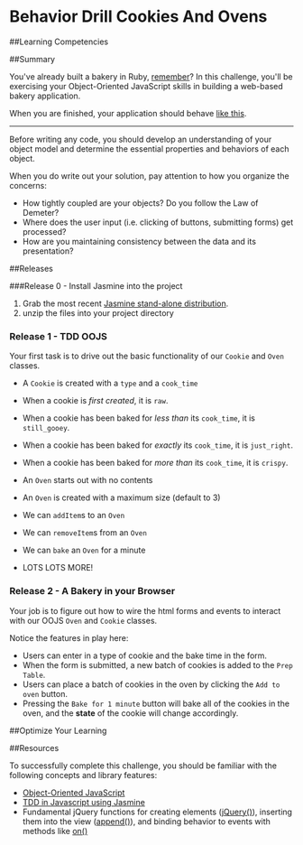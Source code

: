 # Behavior Drill Cookies And Ovens

##Learning Competencies

##Summary

You've already built a bakery in Ruby, [remember](../../../cookies-and-ovens-challenge)?  In this challenge, you'll be exercising your Object-Oriented JavaScript skills in building a web-based bakery application.

When you are finished, your application should behave [like this](http://www.youtube.com/embed/KdOxXcYMPJI?rel=0).

---

Before writing any code, you should develop an understanding of your object model and determine the essential properties and behaviors of each object.

When you do write out your solution, pay attention to how you organize the concerns:

- How tightly coupled are your objects?  Do you follow the Law of Demeter?
- Where does the user input (i.e. clicking of buttons, submitting forms) get processed?
- How are you maintaining consistency between the data and its presentation?

##Releases

###Release 0 - Install Jasmine into the project

1. Grab the most recent [Jasmine stand-alone distribution](https://github.com/pivotal/jasmine/tree/master/dist).
2. unzip the files into your project directory

### Release 1 - TDD OOJS

Your first task is to drive out the basic functionality of our `Cookie` and `Oven` classes.

- A `Cookie` is created with a `type` and a `cook_time`
- When a cookie is *first created*, it is `raw`.
- When a cookie has been baked for *less than* its `cook_time`, it is `still_gooey`.
- When a cookie has been baked for *exactly* its `cook_time`, it is `just_right`.
- When a cookie has been baked for *more than* its `cook_time`, it is `crispy`.

- An `Oven` starts out with no contents
- An `Oven` is created with a maximum size (default to 3)
- We can `addItem`s to an `Oven`
- We can `removeItem`s from an `Oven`
- We can `bake` an `Oven` for a minute
- LOTS LOTS MORE!

### Release 2 - A Bakery in your Browser

Your job is to figure out how to wire the html forms and events to interact with our OOJS `Oven` and `Cookie` classes.

Notice the features in play here:

- Users can enter in a type of cookie and the bake time in the form.
- When the form is submitted, a new batch of cookies is added to the `Prep Table`.
- Users can place a batch of cookies in the oven by clicking the `Add to oven` button.
- Pressing the `Bake for 1 minute` button will bake all of the cookies in the oven, and the **state** of the cookie will change accordingly.


##Optimize Your Learning

##Resources

To successfully complete this challenge, you should be familiar with the following concepts and library features:

- [Object-Oriented JavaScript](https://developer.mozilla.org/en-US/docs/JavaScript/Introduction_to_Object-Oriented_JavaScript)
- [TDD in Javascript using Jasmine](http://jasmine.github.io/2.0/introduction.html)
- Fundamental jQuery functions for creating elements ([jQuery()](http://api.jquery.com/jQuery/#jQuery2)), inserting them into the view ([append()](http://api.jquery.com/append/)), and binding behavior to events with methods like [on()](http://api.jquery.com/on/)
